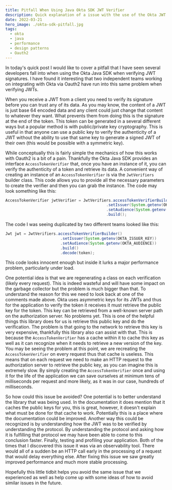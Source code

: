 ```yaml
---
title: Pitfall When Using Java Okta SDK JWT Verifier
description: Quick explanation of a issue with the use of the Okta JWT verification code in Java and how to avoid it.
date: 2022-03-21
hero_image: ./okta-sdk-pitfall.jpg
tags:
  - okta
  - java
  - performance
  - design patterns
  - Oauth2
---
```


In today's quick post I would like to cover a pitfall that I have seen several developers fall into when using the Okta Java SDK when verifying JWT signatures. I have found it interesting that two independent teams working on integrating with Okta via Oauth2 have run into this same problem when verifying JWTs.

When you receive a JWT from a client you need to verify its signature before you can trust any of its data. As you may know, the content of a JWT is just base 64 encoded data and any client could just change that content to whatever they want. What prevents them from doing this is the signature at the end of the token. This token can be generated in a several different ways but a popular method is with public/private key cryptography. This is useful in that anyone can use a public key to verify the authenticity of a JWT without the ability to use that same key to generate a signed JWT of their own (this would be possible with a symmetric key).

While conceptually this is fairly simple the mechanics of how this works with Oauth2 is a bit of a pain. Thankfully the Okta Java SDK provides an interface `AccessTokenVerifier` that, once you have an instance of it, you can verify the authenticity of a token and retrieve its data. A convenient way of creating an instance of an `AccessTokenVerifier` is via the `JwtVerifiers` builder class. This code allows you to provide all the necessary parameters to create the verifier and then you can grab the instance. The code may look something like this:

```java
AccessTokenVerifier jwtVerifier = JwtVerifiers.accessTokenVerifierBuilder()
                                            .setIssuer(System.getenv(OKTA_ISSUER_KEY))
                                            .setAudience(System.getenv(OKTA_AUDIENCE))
                                            .build();
```

The code I was seeing duplicated by two different teams looked like this:

```java
Jwt jwt = JwtVerifiers.accessTokenVerifierBuilder()
                        .setIssuer(System.getenv(OKTA_ISSUER_KEY))
                        .setAudience(System.getenv(OKTA_AUDIENCE))
                        .build()
                        .decode(token);
```

This code looks innocent enough but inside it lurks a major performance problem, particularly under load.

One potential idea is that we are regenerating a class on each verification (likely every request). This is indeed wasteful and will have some impact on the garbage collector but the problem is much bigger than that. To understand the reason for this we need to look back at one of the comments made above. Okta uses asymmetric keys for its JWTs and thus for the application to verify the token it receives it must retrieve the public key for the token. This key can be retrieved from a well-known server path on the authorization server. No problems yet. This is one of the helpful things this library does for us is retrieve this public key and do the verification. The problem is that going to the network to retrieve this key is very expensive, thankfully this library also can assist with that. This is because the `AccessTokenVerifier` has a cache within it to cache this key as well as it can recognize when it needs to retrieve a new version of the key. You may be seeing the problem at this point, we are recreating the `AccessTokenVerifier` on every request thus that cache is useless. This means that on each request we need to make an HTTP request to the authorization server to retrieve the public key, as you can imagine this is extremely slow. By simply creating the `AccessTokenVerifier` once and using it for the life of the application we can save ourselves at minimum tens of milliseconds per request and more likely, as it was in our case, hundreds of milliseconds.

So how could this issue be avoided? One potential is to better understand the library that was being used. In the documentation it does mention that it caches the public keys for you, this is great, however, it doesn't explain what must be done for that cache to work. Potentially this is a place where the documentation could be improved. Another way this could be recognized is by understanding how the JWT was to be verified by understanding the protocol. By understanding the protocol and asking how it is fulfilling that protocol we may have been able to come to this conclusion faster. Finally, testing and profiling your application. Both of the times that I discovered this issue it was via an observability tool. There would all of a sudden be an HTTP call early in the processing of a request that would delay everything else. After fixing this issue we saw greatly improved performance and much more stable processing.

Hopefully this little tidbit helps you avoid the same issue that we experienced as well as help come up with some ideas of how to avoid similar issues in the future.